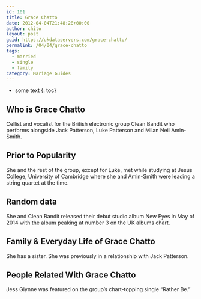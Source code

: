 ```yaml
---
id: 101
title: Grace Chatto
date: 2012-04-04T21:48:28+00:00
author: chito
layout: post
guid: https://ukdataservers.com/grace-chatto/
permalink: /04/04/grace-chatto  
tags:
  - married
  - single
  - family
category: Mariage Guides
---
```


* some text
{: toc}


## Who is  Grace Chatto
                  
                  
                  
Cellist and vocalist for the British electronic group Clean Bandit who performs alongside Jack Patterson, Luke Patterson and Milan Neil Amin-Smith.
                  
                
                
                
## Prior to Popularity 
                  
                  
                  
She and the rest of the group, except for Luke, met while studying at Jesus College, University of Cambridge where she and Amin-Smith were leading a string quartet at the time.
                  
                
                
                
## Random data 
                  
                  
                  
She and Clean Bandit released their debut studio album New Eyes in May of 2014 with the album peaking at number 3 on the UK albums chart.
                  
                
                
                
## Family & Everyday Life of Grace Chatto
                  
                  
                  
She has a sister. She was previously in a relationship with Jack Patterson.
                  
                
                
                
## People Related With  Grace Chatto
                  
                  
                  
Jess Glynne was featured on the group&#8217;s chart-topping single &#8220;Rather Be.&#8221;
                  
                
              
            
          
          
          
    
    
  
